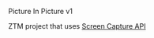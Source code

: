 Picture In Picture v1

ZTM project that uses [Screen Capture API](https://developer.mozilla.org/en-US/docs/Web/API/Screen_Capture_API/Using_Screen_Capture)

